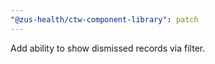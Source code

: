 ```yaml
---
"@zus-health/ctw-component-library": patch
---
```


Add ability to show dismissed records via filter.
